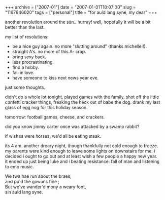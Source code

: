 +++
archive = ["2007-01"]
date = "2007-01-01T10:07:00"
slug = "1167646020"
tags = ["personal"]
title = "for auld lang syne, my dear"
+++

another revolution around the sun.. hurray! well, hopefully it will be
a bit better than the last.

my list of resolutions:

- be a nice guy again. no more "slutting around" (thanks michelle!!).
- straight A's. no more of this A- crap.
- bring sexy back.
- less procrastinating.
- find a hobby.
- fall in love.
- have someone to kiss next news year eve.

just some thoughts.

didn't do a whole lot tonight. played games with the family, shot off the
little confetti cracker things, freaking the heck out of babe the dog.
drank my last glass of egg nog for this holiday season.

tomorrow: football games, cheese, and crackers.

did you know jimmy carter once was attacked by a swamp rabbit?

if wishes were horses, we'd all be eating steak.

its 4 am. another dreary night, though thankfully not cold enough to
freeze. my parents were kind enough to leave some lights on downstairs for
me. i decided i ought to go out and at least wish a few people a happy new
year. it ended up just being luke and i beating resistance: fall of man
and listening to emo music.

We twa hae run about the braes,  
and pu'd the gowans fine ;  
But we've wander'd mony a weary foot,  
sin auld lang syne.

